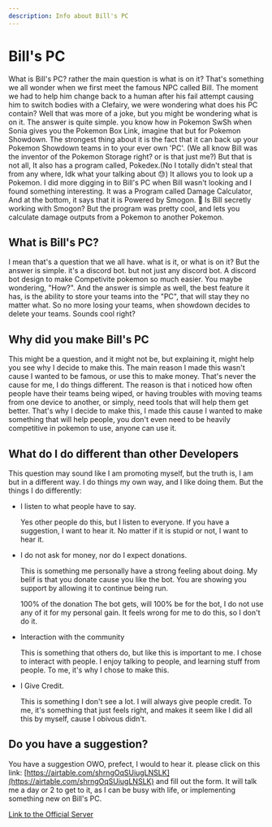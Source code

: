 ```yaml
---
description: Info about Bill's PC
---
```


# Bill's PC

What is Bill's PC? rather the main question is what is on it? That's something we all wonder when we first meet the famous NPC called Bill. The moment we had to help him change back to a human after his fail attempt causing him to switch bodies with a Clefairy, we were wondering what does his PC contain? Well that was more of a joke, but you might be wondering what is on it. The answer is quite simple. you know how in Pokemon SwSh when Sonia gives you the Pokemon Box Link, imagine that but for Pokemon Showdown. The strongest thing about it is the fact that it can back up your Pokemon Showdown teams in to your ever own 'PC'. \(We all know Bill was the inventor of the Pokemon Storage right? or is that just me?\) But that is not all, It also has a program called, Pokedex.\(No I totally didn't steal that from any where, Idk what your talking about 😓\) It allows you to look up a Pokemon. I did more digging in to Bill's PC when Bill wasn't looking and I found something interesting. It was a Program called Damage Calculator, And at the bottom, it says that it is Powered by Smogon. 🤔 Is Bill secretly working with Smogon? But the program was pretty cool, and lets you calculate damage outputs from a Pokemon to another Pokemon.

## What is Bill's PC?



I mean that's a question that we all have. what is it, or what is on it? But the answer is simple. it's a discord bot. but not just any discord bot. A discord bot design to make Competivite pokemon so much easier. You maybe wondering, "How?". And the answer is simple as well, the best feature it has, is the ability to store your teams into the "PC", that will stay they no matter what. So no more losing your teams, when showdown decides to delete your teams. Sounds cool right?

## Why did you make Bill's PC

This might be a question, and it might not be, but explaining it, might help you see why I decide to make this. The main reason I made this wasn't cause I wanted to be famous, or use this to make money. That's never the cause for me, I do things different. The reason is that i noticed how often people have their teams being wiped, or having troubles with moving teams from one device to another, or simply, need tools that will help them get better. That's why I decide to make this, I made this cause I wanted to make something that will help people, you don't even need to be heavily competitive in pokemon to use, anyone can use it.

## What do I do different than other Developers

This question may sound like I am promoting myself, but the truth is, I am but in a different way. I do things my own way, and I like doing them. But the things I do differently:

* I listen to what people have to say. 

    Yes other people do this, but I listen to everyone. If you have a suggestion, I want to hear it. No matter if it is stupid or not, I want to hear it.

* I do not ask for money, nor do I expect donations.

    This is something me personally have a strong feeling about doing. My belif is that you donate cause you like the bot. You are showing you support by allowing it to continue being run.

    100% of the donation The bot gets, will 100% be for the bot, I do not use any of it for my personal gain. It feels wrong for me to do this, so I don't do it.

* Interaction with the community

    This is something that others do, but like this is important to me. I chose to interact with people. I enjoy talking to people, and learning stuff from people. To me, it's why I chose to make this.

* I Give Credit.

    This is something I don't see a lot. I will always give people credit. To me, it's something that just feels right, and makes it seem like I did all this by myself, cause I obivous didn't.

## Do you have a suggestion?

You have a suggestion OWO, prefect, I would to hear it. please click on this link: [https://airtable.com/shrngOqSUiugLNSLK](https://airtable.com/shrngOqSUiugLNSLK) and fill out the form. It will talk me a day or 2 to get to it, as I can be busy with life, or implementing something new on Bill's PC.


[Link to the Official Server](https://discord.gg/uhMbRMa)

